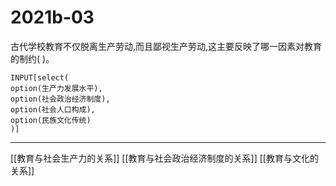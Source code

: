 # 2021b-03
古代学校教育不仅脱离生产劳动,而且鄙视生产劳动,这主要反映了哪一因素对教育的制约( )。
```meta-bind
INPUT[select(
option(生产力发展水平),
option(社会政治经济制度),
option(社会人口构成),
option(民族文化传统)
)]
```

---

[[教育与社会生产力的关系]]
[[教育与社会政治经济制度的关系]]
[[教育与文化的关系]]

